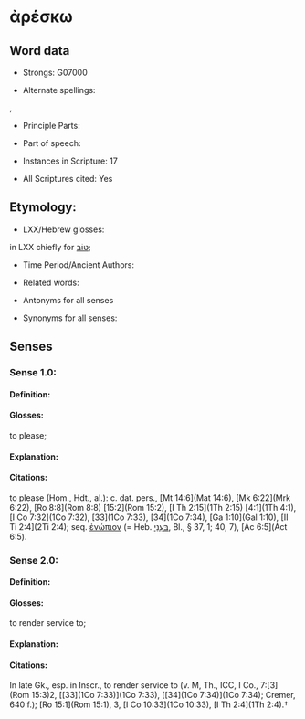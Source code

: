 # ἀρέσκω

<!-- Status: S2=NeedsEdits -->
<!-- Lexica used for edits:   -->

## Word data

* Strongs: G07000

* Alternate spellings:

,

* Principle Parts: 


* Part of speech: 


* Instances in Scripture: 17

* All Scriptures cited: Yes

## Etymology: 


* LXX/Hebrew glosses: 

in LXX chiefly for [טוֹב](//en-uhl/H2895);

* Time Period/Ancient Authors: 


* Related words: 

* Antonyms for all senses

* Synonyms for all senses: 


## Senses 


### Sense  1.0: 

#### Definition: 

#### Glosses: 

to please; 

#### Explanation: 


#### Citations: 

to please (Hom., Hdt., al.): c. dat. pers., [Mt 14:6](Mat 14:6), [Mk 6:22](Mrk 6:22), [Ro 8:8](Rom 8:8) [15:2](Rom 15:2), [I Th 2:15](1Th 2:15) [4:1](1Th 4:1), [I Co 7:32](1Co 7:32), [33](1Co 7:33), [34](1Co 7:34), [Ga 1:10](Gal 1:10), [II Ti 2:4](2Ti 2:4); seq. [ἐνώπιον]() (= Heb. [בּעֵנֵי](//en-uhl/H5869), Bl., § 37, 1; 40, 7), [Ac 6:5](Act 6:5).

### Sense  2.0: 

#### Definition: 

#### Glosses: 

to render service to; 

#### Explanation: 


#### Citations: 

In late Gk., esp. in Inscr., to render service to (v. M, Th., ICC, I Co., 7:[3](Rom 15:3)2, [[33](1Co 7:33)](1Co 7:33), [[34](1Co 7:34)](1Co 7:34); Cremer, 640 f.); [Ro 15:1](Rom 15:1), 3, [I Co 10:33](1Co 10:33), [I Th 2:4](1Th 2:4).†
